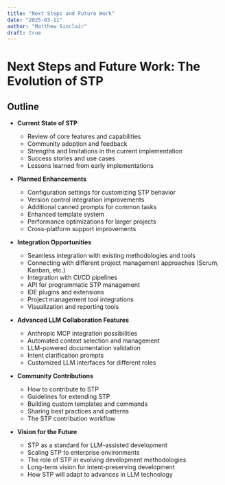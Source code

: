 ```yaml
---
title: "Next Steps and Future Work"
date: "2025-03-11"
author: "Matthew Sinclair"
draft: true
---
```


# Next Steps and Future Work: The Evolution of STP

## Outline

* **Current State of STP**
  * Review of core features and capabilities
  * Community adoption and feedback
  * Strengths and limitations in the current implementation
  * Success stories and use cases
  * Lessons learned from early implementations

* **Planned Enhancements**
  * Configuration settings for customizing STP behavior
  * Version control integration improvements
  * Additional canned prompts for common tasks
  * Enhanced template system
  * Performance optimizations for larger projects
  * Cross-platform support improvements

* **Integration Opportunities**
  * Seamless integration with existing methodologies and tools
  * Connecting with different project management approaches (Scrum, Kanban, etc.)
  * Integration with CI/CD pipelines
  * API for programmatic STP management
  * IDE plugins and extensions
  * Project management tool integrations
  * Visualization and reporting tools

* **Advanced LLM Collaboration Features**
  * Anthropic MCP integration possibilities
  * Automated context selection and management
  * LLM-powered documentation validation
  * Intent clarification prompts
  * Customized LLM interfaces for different roles

* **Community Contributions**
  * How to contribute to STP
  * Guidelines for extending STP
  * Building custom templates and commands
  * Sharing best practices and patterns
  * The STP contribution workflow

* **Vision for the Future**
  * STP as a standard for LLM-assisted development
  * Scaling STP to enterprise environments
  * The role of STP in evolving development methodologies
  * Long-term vision for intent-preserving development
  * How STP will adapt to advances in LLM technology
